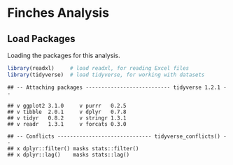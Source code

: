 Finches Analysis
================

Load Packages
-------------

Loading the packages for this analysis.

``` r
library(readxl)     # load readxl, for reading Excel files
library(tidyverse)  # load tidyverse, for working with datasets
```

    ## -- Attaching packages --------------------------- tidyverse 1.2.1 --

    ## v ggplot2 3.1.0     v purrr   0.2.5
    ## v tibble  2.0.1     v dplyr   0.7.8
    ## v tidyr   0.8.2     v stringr 1.3.1
    ## v readr   1.3.1     v forcats 0.3.0

    ## -- Conflicts ------------------------------ tidyverse_conflicts() --
    ## x dplyr::filter() masks stats::filter()
    ## x dplyr::lag()    masks stats::lag()
